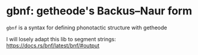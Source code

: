 # gbnf: getheode's Backus–Naur form

`gbnf` is a syntax for defining phonotactic structure with getheode

I will losely adapt this lib to segment strings: https://docs.rs/bnf/latest/bnf/#output
